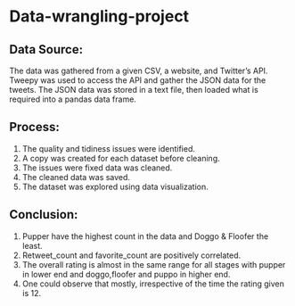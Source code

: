 # Data-wrangling-project

## Data Source:

The data was gathered from a given CSV, a website, and Twitter’s API. Tweepy was used to access the API and gather the JSON data for the tweets. The JSON data was stored in a text file, then loaded what is required into a pandas data frame.

## Process:

1. The quality and tidiness issues were identified.
2. A copy was created for each dataset before cleaning.
3. The issues were fixed data was cleaned.
4. The cleaned data was saved.
5. The dataset was explored using data visualization.

## Conclusion:
1. Pupper have the highest count in the data and Doggo & Floofer the least.
2. Retweet_count and favorite_count are positively correlated.
3. The overall rating is almost in the same range for all stages with pupper in lower end and doggo,floofer and puppo in higher end.
4. One could observe that mostly, irrespective of the time the rating given is 12. 
